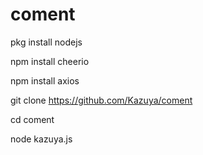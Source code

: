 # coment

pkg install nodejs

npm install cheerio

npm install axios

git clone https://github.com/Kazuya/coment

cd coment

node kazuya.js
